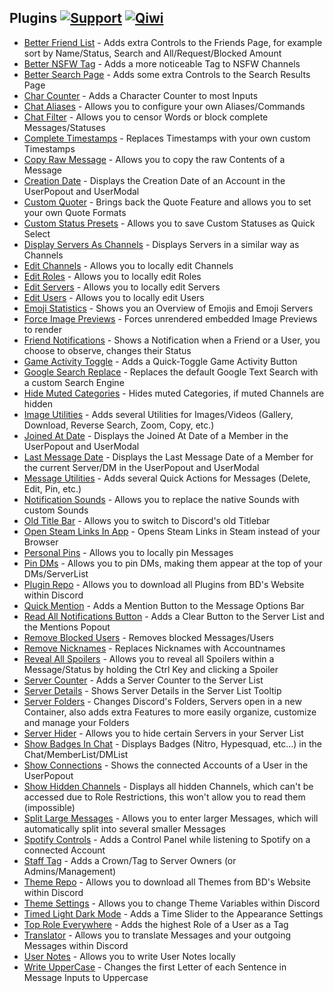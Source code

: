 ## Plugins [![Support][support-badge]][support-link] [![Qiwi][qiwi-badge]][qiwi-link]

[support-badge]: https://img.shields.io/badge/-discord-%23595959?style=discord&logo=discord
[support-link]: https://discord.gg/uNrknTUE4Y

[qiwi-badge]: https://img.shields.io/badge/-qiwi-%23595959?style=qiwi&logo=qiwi
[qiwi-link]: https://qiwi.com/n/SHILKIN7777

 - [Better Friend List](https://github.com/MoonLightPerson/BetterDiscordAddons/tree/master/Plugins/BetterFriendList) - Adds extra Controls to the Friends Page, for example sort by Name/Status, Search and All/Request/Blocked Amount
 - [Better NSFW Tag](https://github.com/MoonLightPerson/BetterDiscordAddons/tree/master/Plugins/BetterNsfwTag) - Adds a more noticeable Tag to NSFW Channels
 - [Better Search Page](https://github.com/MoonLightPerson/BetterDiscordAddons/tree/master/Plugins/BetterSearchPage) - Adds some extra Controls to the Search Results Page
 - [Char Counter](https://github.com/MoonLightPerson/BetterDiscordAddons/tree/master/Plugins/CharCounter) - Adds a Character Counter to most Inputs
 - [Chat Aliases](https://github.com/MoonLightPerson/BetterDiscordAddons/tree/master/Plugins/ChatAliases) - Allows you to configure your own Aliases/Commands
 - [Chat Filter](https://github.com/MoonLightPerson/BetterDiscordAddons/tree/master/Plugins/ChatFilter) - Allows you to censor Words or block complete Messages/Statuses
 - [Complete Timestamps](https://github.com/MoonLightPerson/BetterDiscordAddons/tree/master/Plugins/CompleteTimestamps) - Replaces Timestamps with your own custom Timestamps
 - [Copy Raw Message](https://github.com/MoonLightPerson/BetterDiscordAddons/tree/master/Plugins/CopyRawMessage) - Allows you to copy the raw Contents of a Message
 - [Creation Date](https://github.com/MoonLightPerson/BetterDiscordAddons/tree/master/Plugins/CreationDate) - Displays the Creation Date of an Account in the UserPopout and UserModal
 - [Custom Quoter](https://github.com/MoonLightPerson/BetterDiscordAddons/tree/master/Plugins/CustomQuoter) - Brings back the Quote Feature and allows you to set your own Quote Formats
 - [Custom Status Presets](https://github.com/MoonLightPerson/BetterDiscordAddons/tree/master/Plugins/CustomStatusPresets) - Allows you to save Custom Statuses as Quick Select
 - [Display Servers As Channels](https://github.com/MoonLightPerson/BetterDiscordAddons/tree/master/Plugins/DisplayServersAsChannels) - Displays Servers in a similar way as Channels
 - [Edit Channels](https://github.com/MoonLightPerson/BetterDiscordAddons/tree/master/Plugins/EditChannels) - Allows you to locally edit Channels
 - [Edit Roles](https://github.com/MoonLightPerson/BetterDiscordAddons/tree/master/Plugins/EditRoles) - Allows you to locally edit Roles
 - [Edit Servers](https://github.com/MoonLightPerson/BetterDiscordAddons/tree/master/Plugins/EditServers) - Allows you to locally edit Servers
 - [Edit Users](https://github.com/MoonLightPerson/BetterDiscordAddons/tree/master/Plugins/EditUsers) - Allows you to locally edit Users
 - [Emoji Statistics](https://github.com/MoonLightPerson/BetterDiscordAddons/tree/master/Plugins/EmojiStatistics) - Shows you an Overview of Emojis and Emoji Servers
 - [Force Image Previews](https://github.com/MoonLightPerson/BetterDiscordAddons/tree/master/Plugins/ForceImagePreviews) - Forces unrendered embedded Image Previews to render
 - [Friend Notifications](https://github.com/MoonLightPerson/BetterDiscordAddons/tree/master/Plugins/FriendNotifications) - Shows a Notification when a Friend or a User, you choose to observe, changes their Status
 - [Game Activity Toggle](https://github.com/MoonLightPerson/BetterDiscordAddons/tree/master/Plugins/GameActivityToggle) - Adds a Quick-Toggle Game Activity Button
 - [Google Search Replace](https://github.com/MoonLightPerson/BetterDiscordAddons/tree/master/Plugins/GoogleSearchReplace) - Replaces the default Google Text Search with a custom Search Engine
 - [Hide Muted Categories](https://github.com/MoonLightPerson/BetterDiscordAddons/tree/master/Plugins/HideMutedCategories) - Hides muted Categories, if muted Channels are hidden
 - [Image Utilities](https://github.com/MoonLightPerson/BetterDiscordAddons/tree/master/Plugins/ImageUtilities) - Adds several Utilities for Images/Videos (Gallery, Download, Reverse Search, Zoom, Copy, etc.)
 - [Joined At Date](https://github.com/MoonLightPerson/BetterDiscordAddons/tree/master/Plugins/JoinedAtDate) - Displays the Joined At Date of a Member in the UserPopout and UserModal
 - [Last Message Date](https://github.com/MoonLightPerson/BetterDiscordAddons/tree/master/Plugins/LastMessageDate) - Displays the Last Message Date of a Member for the current Server/DM in the UserPopout and UserModal
 - [Message Utilities](https://github.com/MoonLightPerson/BetterDiscordAddons/tree/master/Plugins/MessageUtilities) - Adds several Quick Actions for Messages (Delete, Edit, Pin, etc.)
 - [Notification Sounds](https://github.com/MoonLightPerson/BetterDiscordAddons/tree/master/Plugins/NotificationSounds) - Allows you to replace the native Sounds with custom Sounds
 - [Old Title Bar](https://github.com/MoonLightPerson/BetterDiscordAddons/tree/master/Plugins/OldTitleBar) - Allows you to switch to Discord's old Titlebar
 - [Open Steam Links In App](https://github.com/MoonLightPerson/BetterDiscordAddons/tree/master/Plugins/OpenSteamLinksInApp) - Opens Steam Links in Steam instead of your Browser
 - [Personal Pins](https://github.com/MoonLightPerson/BetterDiscordAddons/tree/master/Plugins/PersonalPins) - Allows you to locally pin Messages
 - [Pin DMs](https://github.com/MoonLightPerson/BetterDiscordAddons/tree/master/Plugins/PinDMs) - Allows you to pin DMs, making them appear at the top of your DMs/ServerList
 - [Plugin Repo](https://github.com/MoonLightPerson/BetterDiscordAddons/tree/master/Plugins/PluginRepo) - Allows you to download all Plugins from BD's Website within Discord
 - [Quick Mention](https://github.com/MoonLightPerson/BetterDiscordAddons/tree/master/Plugins/QuickMention) - Adds a Mention Button to the Message Options Bar
 - [Read All Notifications Button](https://github.com/MoonLightPerson/BetterDiscordAddons/tree/master/Plugins/ReadAllNotificationsButton) - Adds a Clear Button to the Server List and the Mentions Popout
 - [Remove Blocked Users](https://github.com/MoonLightPerson/BetterDiscordAddons/tree/master/Plugins/RemoveBlockedUsers) - Removes blocked Messages/Users
 - [Remove Nicknames](https://github.com/MoonLightPerson/BetterDiscordAddons/tree/master/Plugins/RemoveNicknames) - Replaces Nicknames with Accountnames
 - [Reveal All Spoilers](https://github.com/MoonLightPerson/BetterDiscordAddons/tree/master/Plugins/RevealAllSpoilers) - Allows you to reveal all Spoilers within a Message/Status by holding the Ctrl Key and clicking a Spoiler
 - [Server Counter](https://github.com/MoonLightPerson/BetterDiscordAddons/tree/master/Plugins/ServerCounter) - Adds a Server Counter to the Server List
 - [Server Details](https://github.com/MoonLightPerson/BetterDiscordAddons/tree/master/Plugins/ServerDetails) - Shows Server Details in the Server List Tooltip
 - [Server Folders](https://github.com/MoonLightPerson/BetterDiscordAddons/tree/master/Plugins/ServerFolders) - Changes Discord's Folders, Servers open in a new Container, also adds extra Features to more easily organize, customize and manage your Folders
 - [Server Hider](https://github.com/MoonLightPerson/BetterDiscordAddons/tree/master/Plugins/ServerHider) - Allows you to hide certain Servers in your Server List
 - [Show Badges In Chat](https://github.com/MoonLightPerson/BetterDiscordAddons/tree/master/Plugins/ShowBadgesInChat) - Displays Badges (Nitro, Hypesquad, etc...) in the Chat/MemberList/DMList
 - [Show Connections](https://github.com/MoonLightPerson/BetterDiscordAddons/tree/master/Plugins/ShowConnections) - Shows the connected Accounts of a User in the UserPopout
 - [Show Hidden Channels](https://github.com/MoonLightPerson/BetterDiscordAddons/tree/master/Plugins/ShowHiddenChannels) - Displays all hidden Channels, which can't be accessed due to Role Restrictions, this won't allow you to read them (impossible)
 - [Split Large Messages](https://github.com/MoonLightPerson/BetterDiscordAddons/tree/master/Plugins/SplitLargeMessages) - Allows you to enter larger Messages, which will automatically split into several smaller Messages
 - [Spotify Controls](https://github.com/MoonLightPerson/BetterDiscordAddons/tree/master/Plugins/SpotifyControls) - Adds a Control Panel while listening to Spotify on a connected Account
 - [Staff Tag](https://github.com/MoonLightPerson/BetterDiscordAddons/tree/master/Plugins/StaffTag) - Adds a Crown/Tag to Server Owners (or Admins/Management)
 - [Theme Repo](https://github.com/MoonLightPerson/BetterDiscordAddons/tree/master/Plugins/ThemeRepo) - Allows you to download all Themes from BD's Website within Discord
 - [Theme Settings](https://github.com/MoonLightPerson/BetterDiscordAddons/tree/master/Plugins/ThemeSettings) - Allows you to change Theme Variables within Discord
 - [Timed Light Dark Mode](https://github.com/MoonLightPerson/BetterDiscordAddons/tree/master/Plugins/TimedLightDarkMode) - Adds a Time Slider to the Appearance Settings
 - [Top Role Everywhere](https://github.com/MoonLightPerson/BetterDiscordAddons/tree/master/Plugins/TopRoleEverywhere) - Adds the highest Role of a User as a Tag
 - [Translator](https://github.com/MoonLightPerson/BetterDiscordAddons/tree/master/Plugins/Translator) - Allows you to translate Messages and your outgoing Messages within Discord
 - [User Notes](https://github.com/MoonLightPerson/BetterDiscordAddons/tree/master/Plugins/UserNotes) - Allows you to write User Notes locally
 - [Write UpperCase](https://github.com/MoonLightPerson/BetterDiscordAddons/tree/master/Plugins/WriteUpperCase) - Changes the first Letter of each Sentence in Message Inputs to Uppercase
